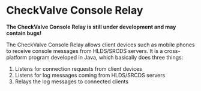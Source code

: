 CheckValve Console Relay
========================

**The CheckValve Console Relay is still under development and may contain bugs!**

The CheckValve Console Relay allows client devices such as mobile phones to receive
console messages from HLDS/SRCDS servers.  It is a cross-platform program developed
in Java, which basically does three things:

1. Listens for connection requests from client devices
2. Listens for log messages coming from HLDS/SRCDS servers
3. Relays the log messages to connected clients

